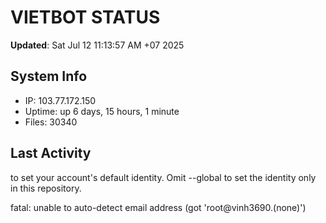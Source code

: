 # VIETBOT STATUS
**Updated**: Sat Jul 12 11:13:57 AM +07 2025

## System Info
- IP: 103.77.172.150
- Uptime: up 6 days, 15 hours, 1 minute
- Files: 30340

## Last Activity

to set your account's default identity.
Omit --global to set the identity only in this repository.

fatal: unable to auto-detect email address (got 'root@vinh3690.(none)')
